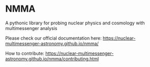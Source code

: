NMMA
====

A pythonic library for probing nuclear physics and cosmology with multimessenger analysis


Please check our official documentation here: https://nuclear-multimessenger-astronomy.github.io/nmma/


How to contribute: https://nuclear-multimessenger-astronomy.github.io/nmma/contributing.html
